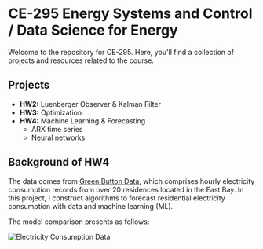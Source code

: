 # **CE-295 Energy Systems and Control / Data Science for Energy**

Welcome to the repository for CE-295. Here, you'll find a collection of projects and resources related to the course.

## **Projects**
- **HW2:** Luenberger Observer & Kalman Filter
- **HW3:** Optimization
- **HW4:** Machine Learning & Forecasting
  - ARX time series
  - Neural networks

## **Background of HW4**
The data comes from [Green Button Data](http://www.greenbuttondata.org/), which comprises hourly electricity consumption records from over 20 residences located in the East Bay. In this project, I construct algorithms to forecast residential electricity consumption with data and machine learning (ML).

The model comparison presents as follows:

![Electricity Consumption Data](https://github.com/Kai-MC/CE-295-Energy-Systems-Control/assets/100511674/a5381b74-84c9-4c8e-831f-dbe30d1d4d5d)


